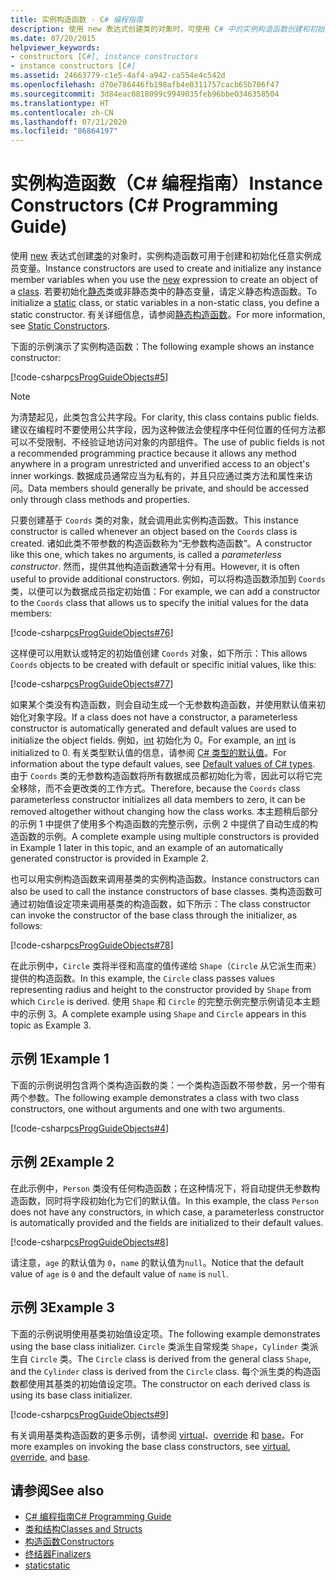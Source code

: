 ```yaml
---
title: 实例构造函数 - C# 编程指南
description: 使用 new 表达式创建类的对象时，可使用 C# 中的实例构造函数创建和初始化任意实例成员变量。
ms.date: 07/20/2015
helpviewer_keywords:
- constructors [C#], instance constructors
- instance constructors [C#]
ms.assetid: 24663779-c1e5-4af4-a942-ca554e4c542d
ms.openlocfilehash: d70e786446fb198afb4e0311757cacb65b706f47
ms.sourcegitcommit: 3d84eac0818099c9949035feb96bbe0346358504
ms.translationtype: HT
ms.contentlocale: zh-CN
ms.lasthandoff: 07/21/2020
ms.locfileid: "86864197"
---
```

# <a name="instance-constructors-c-programming-guide"></a><span data-ttu-id="612a0-103">实例构造函数（C# 编程指南）</span><span class="sxs-lookup"><span data-stu-id="612a0-103">Instance Constructors (C# Programming Guide)</span></span>

<span data-ttu-id="612a0-104">使用 [new](../../language-reference/operators/new-operator.md) 表达式创建[类](../../language-reference/keywords/class.md)的对象时，实例构造函数可用于创建和初始化任意实例成员变量。</span><span class="sxs-lookup"><span data-stu-id="612a0-104">Instance constructors are used to create and initialize any instance member variables when you use the [new](../../language-reference/operators/new-operator.md) expression to create an object of a [class](../../language-reference/keywords/class.md).</span></span> <span data-ttu-id="612a0-105">若要初始化[静态](../../language-reference/keywords/static.md)类或非静态类中的静态变量，请定义静态构造函数。</span><span class="sxs-lookup"><span data-stu-id="612a0-105">To initialize a [static](../../language-reference/keywords/static.md) class, or static variables in a non-static class, you define a static constructor.</span></span> <span data-ttu-id="612a0-106">有关详细信息，请参阅[静态构造函数](./static-constructors.md)。</span><span class="sxs-lookup"><span data-stu-id="612a0-106">For more information, see [Static Constructors](./static-constructors.md).</span></span>  
  
 <span data-ttu-id="612a0-107">下面的示例演示了实例构造函数：</span><span class="sxs-lookup"><span data-stu-id="612a0-107">The following example shows an instance constructor:</span></span>  
  
 [!code-csharp[csProgGuideObjects#5](~/samples/snippets/csharp/VS_Snippets_VBCSharp/csProgGuideObjects/CS/Objects.cs#5)]  
  
> [!NOTE]
> <span data-ttu-id="612a0-108">为清楚起见，此类包含公共字段。</span><span class="sxs-lookup"><span data-stu-id="612a0-108">For clarity, this class contains public fields.</span></span> <span data-ttu-id="612a0-109">建议在编程时不要使用公共字段，因为这种做法会使程序中任何位置的任何方法都可以不受限制、不经验证地访问对象的内部组件。</span><span class="sxs-lookup"><span data-stu-id="612a0-109">The use of public fields is not a recommended programming practice because it allows any method anywhere in a program unrestricted and unverified access to an object's inner workings.</span></span> <span data-ttu-id="612a0-110">数据成员通常应当为私有的，并且只应通过类方法和属性来访问。</span><span class="sxs-lookup"><span data-stu-id="612a0-110">Data members should generally be private, and should be accessed only through class methods and properties.</span></span>  
  
 <span data-ttu-id="612a0-111">只要创建基于 `Coords` 类的对象，就会调用此实例构造函数。</span><span class="sxs-lookup"><span data-stu-id="612a0-111">This instance constructor is called whenever an object based on the `Coords` class is created.</span></span> <span data-ttu-id="612a0-112">诸如此类不带参数的构造函数称为“无参数构造函数”。</span><span class="sxs-lookup"><span data-stu-id="612a0-112">A constructor like this one, which takes no arguments, is called a *parameterless constructor*.</span></span> <span data-ttu-id="612a0-113">然而，提供其他构造函数通常十分有用。</span><span class="sxs-lookup"><span data-stu-id="612a0-113">However, it is often useful to provide additional constructors.</span></span> <span data-ttu-id="612a0-114">例如，可以将构造函数添加到 `Coords` 类，以便可以为数据成员指定初始值：</span><span class="sxs-lookup"><span data-stu-id="612a0-114">For example, we can add a constructor to the `Coords` class that allows us to specify the initial values for the data members:</span></span>  
  
 [!code-csharp[csProgGuideObjects#76](~/samples/snippets/csharp/VS_Snippets_VBCSharp/csProgGuideObjects/CS/Objects.cs#76)]  
  
 <span data-ttu-id="612a0-115">这样便可以用默认或特定的初始值创建 `Coords` 对象，如下所示：</span><span class="sxs-lookup"><span data-stu-id="612a0-115">This allows `Coords` objects to be created with default or specific initial values, like this:</span></span>  
  
 [!code-csharp[csProgGuideObjects#77](~/samples/snippets/csharp/VS_Snippets_VBCSharp/csProgGuideObjects/CS/Objects.cs#77)]  
  
 <span data-ttu-id="612a0-116">如果某个类没有构造函数，则会自动生成一个无参数构造函数，并使用默认值来初始化对象字段。</span><span class="sxs-lookup"><span data-stu-id="612a0-116">If a class does not have a constructor, a parameterless constructor is automatically generated and default values are used to initialize the object fields.</span></span> <span data-ttu-id="612a0-117">例如，[int](../../language-reference/builtin-types/integral-numeric-types.md) 初始化为 0。</span><span class="sxs-lookup"><span data-stu-id="612a0-117">For example, an [int](../../language-reference/builtin-types/integral-numeric-types.md) is initialized to 0.</span></span> <span data-ttu-id="612a0-118">有关类型默认值的信息，请参阅 [C# 类型的默认值](../../language-reference/builtin-types/default-values.md)。</span><span class="sxs-lookup"><span data-stu-id="612a0-118">For information about the type default values, see [Default values of C# types](../../language-reference/builtin-types/default-values.md).</span></span> <span data-ttu-id="612a0-119">由于 `Coords` 类的无参数构造函数将所有数据成员都初始化为零，因此可以将它完全移除，而不会更改类的工作方式。</span><span class="sxs-lookup"><span data-stu-id="612a0-119">Therefore, because the `Coords` class parameterless constructor initializes all data members to zero, it can be removed altogether without changing how the class works.</span></span> <span data-ttu-id="612a0-120">本主题稍后部分的示例 1 中提供了使用多个构造函数的完整示例，示例 2 中提供了自动生成的构造函数的示例。</span><span class="sxs-lookup"><span data-stu-id="612a0-120">A complete example using multiple constructors is provided in Example 1 later in this topic, and an example of an automatically generated constructor is provided in Example 2.</span></span>  
  
 <span data-ttu-id="612a0-121">也可以用实例构造函数来调用基类的实例构造函数。</span><span class="sxs-lookup"><span data-stu-id="612a0-121">Instance constructors can also be used to call the instance constructors of base classes.</span></span> <span data-ttu-id="612a0-122">类构造函数可通过初始值设定项来调用基类的构造函数，如下所示：</span><span class="sxs-lookup"><span data-stu-id="612a0-122">The class constructor can invoke the constructor of the base class through the initializer, as follows:</span></span>  
  
 [!code-csharp[csProgGuideObjects#78](~/samples/snippets/csharp/VS_Snippets_VBCSharp/csProgGuideObjects/CS/Objects.cs#78)]  
  
 <span data-ttu-id="612a0-123">在此示例中，`Circle` 类将半径和高度的值传递给 `Shape`（`Circle` 从它派生而来）提供的构造函数。</span><span class="sxs-lookup"><span data-stu-id="612a0-123">In this example, the `Circle` class passes values representing radius and height to the constructor provided by `Shape` from which `Circle` is derived.</span></span> <span data-ttu-id="612a0-124">使用 `Shape` 和 `Circle` 的完整示例完整示例请见本主题中的示例 3。</span><span class="sxs-lookup"><span data-stu-id="612a0-124">A complete example using `Shape` and `Circle` appears in this topic as Example 3.</span></span>  
  
## <a name="example-1"></a><span data-ttu-id="612a0-125">示例 1</span><span class="sxs-lookup"><span data-stu-id="612a0-125">Example 1</span></span>  
 <span data-ttu-id="612a0-126">下面的示例说明包含两个类构造函数的类：一个类构造函数不带参数，另一个带有两个参数。</span><span class="sxs-lookup"><span data-stu-id="612a0-126">The following example demonstrates a class with two class constructors, one without arguments and one with two arguments.</span></span>  
  
 [!code-csharp[csProgGuideObjects#4](~/samples/snippets/csharp/VS_Snippets_VBCSharp/csProgGuideObjects/CS/Objects.cs#4)]  
  
## <a name="example-2"></a><span data-ttu-id="612a0-127">示例 2</span><span class="sxs-lookup"><span data-stu-id="612a0-127">Example 2</span></span>  
 <span data-ttu-id="612a0-128">在此示例中，`Person` 类没有任何构造函数；在这种情况下，将自动提供无参数构造函数，同时将字段初始化为它们的默认值。</span><span class="sxs-lookup"><span data-stu-id="612a0-128">In this example, the class `Person` does not have any constructors, in which case, a parameterless constructor is automatically provided and the fields are initialized to their default values.</span></span>  
  
 [!code-csharp[csProgGuideObjects#8](~/samples/snippets/csharp/VS_Snippets_VBCSharp/csProgGuideObjects/CS/Objects.cs#8)]  
  
 <span data-ttu-id="612a0-129">请注意，`age` 的默认值为 `0`，`name` 的默认值为`null`。</span><span class="sxs-lookup"><span data-stu-id="612a0-129">Notice that the default value of `age` is `0` and the default value of `name` is `null`.</span></span>
  
## <a name="example-3"></a><span data-ttu-id="612a0-130">示例 3</span><span class="sxs-lookup"><span data-stu-id="612a0-130">Example 3</span></span>  
 <span data-ttu-id="612a0-131">下面的示例说明使用基类初始值设定项。</span><span class="sxs-lookup"><span data-stu-id="612a0-131">The following example demonstrates using the base class initializer.</span></span> <span data-ttu-id="612a0-132">`Circle` 类派生自常规类 `Shape`，`Cylinder` 类派生自 `Circle` 类。</span><span class="sxs-lookup"><span data-stu-id="612a0-132">The `Circle` class is derived from the general class `Shape`, and the `Cylinder` class is derived from the `Circle` class.</span></span> <span data-ttu-id="612a0-133">每个派生类的构造函数都使用其基类的初始值设定项。</span><span class="sxs-lookup"><span data-stu-id="612a0-133">The constructor on each derived class is using its base class initializer.</span></span>  
  
 [!code-csharp[csProgGuideObjects#9](~/samples/snippets/csharp/VS_Snippets_VBCSharp/csProgGuideObjects/CS/Objects.cs#9)]  
  
 <span data-ttu-id="612a0-134">有关调用基类构造函数的更多示例，请参阅 [virtual](../../language-reference/keywords/virtual.md)、[override](../../language-reference/keywords/override.md) 和 [base](../../language-reference/keywords/base.md)。</span><span class="sxs-lookup"><span data-stu-id="612a0-134">For more examples on invoking the base class constructors, see [virtual](../../language-reference/keywords/virtual.md), [override](../../language-reference/keywords/override.md), and [base](../../language-reference/keywords/base.md).</span></span>  
  
## <a name="see-also"></a><span data-ttu-id="612a0-135">请参阅</span><span class="sxs-lookup"><span data-stu-id="612a0-135">See also</span></span>

- [<span data-ttu-id="612a0-136">C# 编程指南</span><span class="sxs-lookup"><span data-stu-id="612a0-136">C# Programming Guide</span></span>](../index.md)
- [<span data-ttu-id="612a0-137">类和结构</span><span class="sxs-lookup"><span data-stu-id="612a0-137">Classes and Structs</span></span>](./index.md)
- [<span data-ttu-id="612a0-138">构造函数</span><span class="sxs-lookup"><span data-stu-id="612a0-138">Constructors</span></span>](./constructors.md)
- [<span data-ttu-id="612a0-139">终结器</span><span class="sxs-lookup"><span data-stu-id="612a0-139">Finalizers</span></span>](./destructors.md)
- [<span data-ttu-id="612a0-140">static</span><span class="sxs-lookup"><span data-stu-id="612a0-140">static</span></span>](../../language-reference/keywords/static.md)
